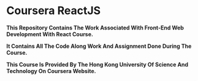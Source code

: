 # Coursera ReactJS

**This Repository Contains The Work Associated With Front-End Web Development With React Course.**

**It Contains All The Code Along Work And Assignment Done During The Course.**

**This Course Is Provided By The Hong Kong University Of Science And Technology On Coursera Website.**



